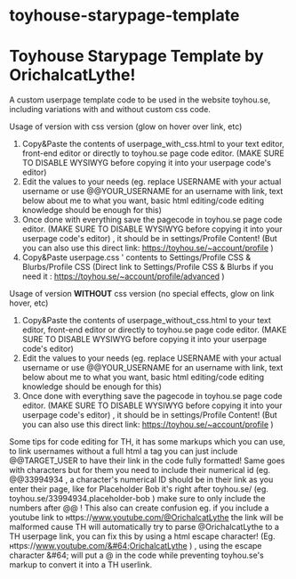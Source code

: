 # toyhouse-starypage-template

# Toyhouse Starypage Template by OrichalcatLythe!
A custom userpage template code to be used in the website toyhou.se, including variations with and without custom css code.

Usage of version with css version (glow on hover over link, etc)
1) Copy&Paste the contents of userpage_with_css.html to your text editor, front-end editor or directly to toyhou.se page code editor. (MAKE SURE TO DISABLE WYSIWYG before copying it into your userpage code's editor)
2) Edit the values to your needs (eg. replace USERNAME with your actual username or use @@YOUR_USERNAME for an username with link, text below about me to what you want, basic html editing/code editing knowledge should be enough for this)
3) Once done with everything save the pagecode in toyhou.se page code editor. (MAKE SURE TO DISABLE WYSIWYG before copying it into your userpage code's editor) , it should be in settings/Profile Content! (But you can also use this direct link: https://toyhou.se/~account/profile )
4) Copy&Paste userpage.css ' contents to Settings/Profile CSS & Blurbs/Profile CSS (Direct link to Settings/Profile CSS & Blurbs if you need it : https://toyhou.se/~account/profile/advanced )

Usage of version **WITHOUT** css version (no special effects, glow on link hover, etc)
1) Copy&Paste the contents of userpage_without_css.html to your text editor, front-end editor or directly to toyhou.se page code editor. (MAKE SURE TO DISABLE WYSIWYG before copying it into your userpage code's editor)
2) Edit the values to your needs (eg. replace USERNAME with your actual username or use @@YOUR_USERNAME for an username with link, text below about me to what you want, basic html editing/code editing knowledge should be enough for this)
3) Once done with everything save the pagecode in toyhou.se page code editor. (MAKE SURE TO DISABLE WYSIWYG before copying it into your userpage code's editor) , it should be in settings/Profile Content! (But you can also use this direct link: https://toyhou.se/~account/profile )

Some tips for code editing for TH, it has some markups which you can use, to link usernames without a full html a tag you can just include @@TARGET_USER to have their link in the code fully formatted! Same  goes with characters but for them you need to include their numerical id (eg. @@33994934 , a character's numerical ID should be in their link as you enter their page, like for Placeholder Bob it's right after toyhou.se/ (eg. toyhou.se/33994934.placeholder-bob ) make sure to only include the numbers after @@ !
This also can create confusion eg. if you include a youtube link to нttps&#58;//www.уoutube.com/@OrichalcatLythe the link will be malformed cause TH will automatically try to parse @OrichalcatLythe to a TH userpage link, you can fix this by using a html escape character! (Eg. нttps&#58;//www.уoutube.com/&#64;OrichalcatLythe ) , using the escape character \&#64; will put a @ in the code while preventing toyhou.se's markup to convert it into a TH userlink.
